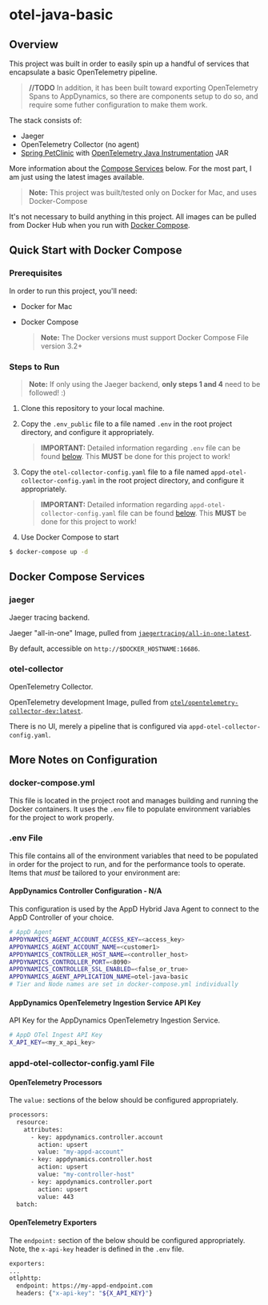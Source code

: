 # otel-java-basic
## Overview
This project was built in order to easily spin up a handful of services that encapsulate a basic OpenTelemetry pipeline.  

> **//TODO** In addition, it has been built toward exporting OpenTelemetry Spans to AppDynamics, so there are components setup to do so, and require some futher configuration to make them work.

The stack consists of:
- Jaeger
- OpenTelemetry Collector (no agent)
- [Spring PetClinic](https://github.com/spring-projects/spring-petclinic) with [OpenTelemetry Java Instrumentation](https://github.com/open-telemetry/opentelemetry-java-instrumentation) JAR

More information about the [Compose Services](#docker-compose-services) below.  For the most part, I am just using the latest images available.

   > __Note:__  This project was built/tested only on Docker for Mac, and uses Docker-Compose

It's not necessary to build anything in this project.  All images can be pulled from Docker Hub when you run with [Docker Compose](#quick-start-with-docker-compose).

## Quick Start with Docker Compose
### Prerequisites
In order to run this project, you'll need:
- Docker for Mac
- Docker Compose 
  <br />  

   > __Note:__  The Docker versions must support Docker Compose File version 3.2+

### Steps to Run

   > __Note:__  If only using the Jaeger backend, **only steps 1 and 4** need to be followed! :)

1. Clone this repository to your local machine.
2. Copy the `.env_public` file to a file named `.env` in the root project directory, and configure it appropriately.

   > __IMPORTANT:__ Detailed information regarding `.env` file can be found [below](#env-file).  This __MUST__ be done for this project to work!

3. Copy the `otel-collector-config.yaml` file to a file named `appd-otel-collector-config.yaml` in the root project directory, and configure it appropriately.

   > __IMPORTANT:__ Detailed information regarding `appd-otel-collector-config.yaml` file can be found [below](#appd-otel-collector-config.yaml-file).  This __MUST__ be done for this project to work!

4. Use Docker Compose to start
```bash
$ docker-compose up -d
```

## Docker Compose Services
### jaeger
Jaeger tracing backend.  

Jaeger "all-in-one" Image, pulled from [`jaegertracing/all-in-one:latest`](https://hub.docker.com/r/jaegertracing/all-in-one).  

By default, accessible on `http://$DOCKER_HOSTNAME:16686`.


### otel-collector
OpenTelemetry Collector.

OpenTelemetry development Image, pulled from [`otel/opentelemetry-collector-dev:latest`](https://hub.docker.com/r/otel/opentelemetry-collector-dev).  

There is no UI, merely a pipeline that is configured via `appd-otel-collector-config.yaml`.


## More Notes on Configuration

### docker-compose.yml
This file is located in the project root and manages building and running the Docker containers. It uses the `.env` file to populate environment variables for the project to work properly.

### .env File
This file contains all of the environment variables that need to be populated in order for the project to run, and for the performance tools to operate.  Items that *must* be tailored to your environment are:

#### AppDynamics Controller Configuration - N/A
This configuration is used by the AppD Hybrid Java Agent to connect to the AppD Controller of your choice.
```bash
# AppD Agent
APPDYNAMICS_AGENT_ACCOUNT_ACCESS_KEY=<access_key>
APPDYNAMICS_AGENT_ACCOUNT_NAME=<customer1>
APPDYNAMICS_CONTROLLER_HOST_NAME=<controller_host>
APPDYNAMICS_CONTROLLER_PORT=<8090>
APPDYNAMICS_CONTROLLER_SSL_ENABLED=<false_or_true>
APPDYNAMICS_AGENT_APPLICATION_NAME=otel-java-basic
# Tier and Node names are set in docker-compose.yml individually
```  

#### AppDynamics OpenTelemetry Ingestion Service API Key
API Key for the AppDynamics OpenTelemetry Ingestion Service.
```bash
# AppD OTel Ingest API Key
X_API_KEY=<my_x_api_key>
```

### appd-otel-collector-config.yaml File

#### OpenTelemetry Processors
The `value:` sections of the below should be configured appropriately.
```bash
processors:
  resource:
    attributes:
      - key: appdynamics.controller.account
        action: upsert
        value: "my-appd-account"
      - key: appdynamics.controller.host
        action: upsert
        value: "my-controller-host"
      - key: appdynamics.controller.port
        action: upsert
        value: 443
  batch:
  ```

#### OpenTelemetry Exporters
The `endpoint:` section of the below should be configured appropriately.  Note, the `x-api-key` header is defined in the `.env` file.
  ```bash
exporters:
  ...
  otlphttp:
    endpoint: https://my-appd-endpoint.com
    headers: {"x-api-key": "${X_API_KEY}"}
```
